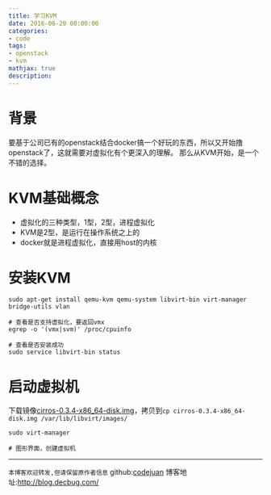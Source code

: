 ```yaml
---
title: 学习KVM
date: 2016-06-20 00:00:00
categories:
- code
tags: 
- openstack
- kvm
mathjax: true
description: 
---
```


# 背景

要基于公司已有的openstack结合docker搞一个好玩的东西，所以又开始撸openstack了，这就需要对虚拟化有个更深入的理解。
那么从KVM开始，是一个不错的选择。

<!--more-->

# KVM基础概念
- 虚拟化的三种类型，1型，2型，进程虚拟化
- KVM是2型，是运行在操作系统之上的
- docker就是进程虚拟化，直接用host的内核

# 安装KVM
```
sudo apt-get install qemu-kvm qemu-system libvirt-bin virt-manager bridge-utils vlan

# 查看是否支持虚拟化，要返回vmx
egrep -o '(vmx|svm)' /proc/cpuinfo

# 查看是否安装成功
sudo service libvirt-bin status
```

# 启动虚拟机

下载镜像[cirros-0.3.4-x86_64-disk.img](http://download.cirros-cloud.net/0.3.4/cirros-0.3.4-x86_64-disk.img)，拷贝到`cp cirros-0.3.4-x86_64-disk.img /var/lib/libvirt/images/`

```
sudo virt-manager

# 图形界面，创建虚拟机

```


----------------------------

`本博客欢迎转发,但请保留原作者信息`
github:[codejuan](https://github.com/CodeJuan)
博客地址:http://blog.decbug.com/

